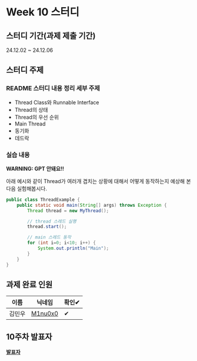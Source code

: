 # Week 10 스터디
## 스터디 기간(과제 제출 기간)
24.12.02 ~ 24.12.06

## 스터디 주제
### README 스터디 내용 정리 세부 주제
- Thread Class와 Runnable Interface
- Thread의 상태
- Thread의 우선 순위
- Main Thread
- 동기화
- 데드락

### 실습 내용
**WARNING: GPT 안돼요!!**

아래 예시와 같이 Thread가 여러개 겹치는 상황에 대해서 어떻게 동작하는지 예상해 본 다음 실험해봅시다.

```java
public class ThreadExample {
    public static void main(String[] args) throws Exception {
        Thread thread = new MyThread();

        // thread 스레드 실행
        thread.start();

        // main 스레드 동작
        for (int i=0; i<10; i++) {
            System.out.println("Main");
        }
    }
}
```

## 과제 완료 인원
|이름|닉네임|확인✔|
|---|------|----|
|김민우|[M1nu0x0](https://github.com/M1nu0x0)|✔|

## 10주차 발표자
**[발표자](https://github.com/발표자)**
